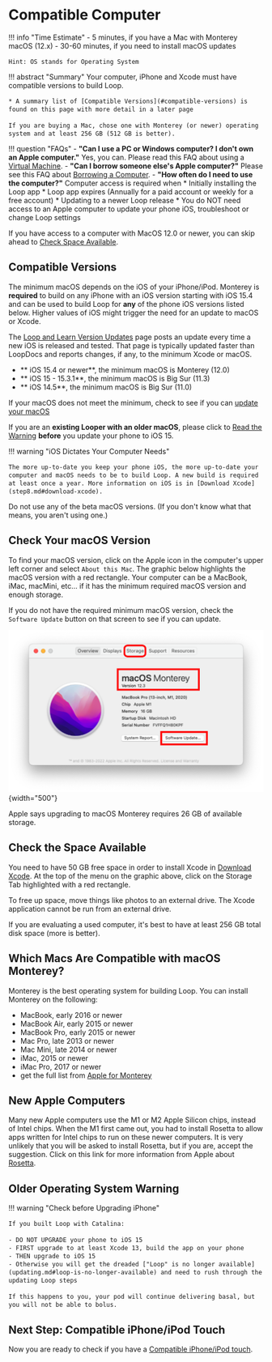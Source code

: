 # Compatible Computer

!!! info "Time Estimate"
    - 5 minutes, if you have a Mac with Monterey macOS (12.x)
    - 30-60 minutes, if you need to install macOS updates

    Hint: OS stands for Operating System

!!! abstract "Summary"
    Your computer, iPhone and Xcode must have compatible versions to build Loop.

    * A summary list of [Compatible Versions](#compatible-versions) is found on this page with more detail in a later page

	If you are buying a Mac, chose one with Monterey (or newer) operating system and at least 256 GB (512 GB is better).


!!! question "FAQs"
    - **"Can I use a PC or Windows computer? I don't own an Apple computer."** Yes, you can. Please read this FAQ about using a [Virtual Machine](../faqs/FAQs.md#can-i-use-a-pc-or-windows-computer-to-build).
    - **"Can I borrow someone else's Apple computer?"** Please see this FAQ about [Borrowing a Computer](../faqs/FAQs.md#do-i-need-to-own-my-own-apple-computer).
    - **"How often do I need to use the computer?"** Computer access is required when
        * Initially installing the Loop app
        * Loop app expires (Annually for a paid account or weekly for a free account)
        * Updating to a newer Loop release
        * You do NOT need access to an Apple computer to update your phone iOS, troubleshoot or change Loop settings


If you have access to a computer with MacOS 12.0 or newer, you can skip ahead to [Check Space Available](#check-the-space-available).

## Compatible Versions

The minimum macOS depends on the iOS of your iPhone/iPod.  Monterey is **required** to build on any iPhone with an iOS version starting with iOS 15.4 and can be used to build Loop for **any** of the phone iOS versions listed below. Higher values of iOS might trigger the need for an update to macOS or Xcode. 

The [Loop and Learn Version Updates](https://www.loopandlearn.org/version-updates) page posts an update every time a new iOS is released and tested. That page is typically updated faster than LoopDocs and reports changes, if any, to the minimum Xcode or macOS.

* ** iOS 15.4 or newer**, the minimum macOS is Monterey (12.0)
* ** iOS 15 - 15.3.1**, the minimum macOS is Big Sur (11.3)
* ** iOS 14.5**, the minimum macOS is Big Sur (11.0)

If your macOS does not meet the minimum, check to see if you can [update your macOS](#check-your-macos-version)

If you are an **existing Looper with an older macOS**, please click to [Read the Warning](#older-operating-system-warning) **before** you update your phone to iOS 15.


!!! warning "iOS Dictates Your Computer Needs"

    The more up-to-date you keep your phone iOS, the more up-to-date your computer and macOS needs to be to build Loop. A new build is required at least once a year. More information on iOS is in [Download Xcode](step8.md#download-xcode).

Do not use any of the beta macOS versions. (If you don't know what that means, you aren't using one.)

## Check Your macOS Version

To find your macOS version, click on the Apple icon in the computer's upper left corner and select `About this Mac`. The graphic below highlights the macOS version with a red rectangle. Your computer can be a MacBook, iMac, macMini, etc... if it has the minimum required macOS version and enough storage.

If you do not have the required minimum macOS version, check the `Software Update` button on that screen to see if you can update.

![image showing macOS and system details](img/macos-12.svg){width="500"}

Apple says upgrading to macOS Monterey requires 26 GB of available storage.

## Check the Space Available

You need to have 50 GB free space in order to install Xcode in [Download Xcode](step8.md). At the top of the menu on the graphic above, click on the Storage Tab highlighted with a red rectangle.

 To free up space, move things like photos to an external drive. The Xcode application cannot be run from an external drive.

If you are evaluating a used computer, it's best to have at least 256 GB total disk space (more is better).

## Which Macs Are Compatible with macOS Monterey?

Monterey is the best operating system for building Loop. You can install Monterey on the following:

* MacBook, early 2016 or newer
* MacBook Air, early 2015 or newer
* MacBook Pro, early 2015 or newer
* Mac Pro, late 2013 or newer
* Mac Mini, late 2014 or newer
* iMac, 2015 or newer
* iMac Pro, 2017 or newer
* get the full list from [Apple for Monterey](https://support.apple.com/en-us/HT212551)

## New Apple Computers

Many new Apple computers use the M1 or M2 Apple Silicon chips, instead of Intel chips. When the M1 first came out, you had to install Rosetta to allow apps written for Intel chips to run on these newer computers. It is very unlikely that you will be asked to install Rosetta, but if you are, accept the suggestion.  Click on this link for more information from Apple about [Rosetta](https://support.apple.com/en-in/HT211861).


## Older Operating System Warning

!!! warning "Check before Upgrading iPhone"

    If you built Loop with Catalina:
    
    - DO NOT UPGRADE your phone to iOS 15
    - FIRST upgrade to at least Xcode 13, build the app on your phone
    - THEN upgrade to iOS 15
    - Otherwise you will get the dreaded ["Loop" is no longer available](updating.md#loop-is-no-longer-available) and need to rush through the updating Loop steps
    
    If this happens to you, your pod will continue delivering basal, but you will not be able to bolus.


## Next Step: Compatible iPhone/iPod Touch

Now you are ready to check if you have a [Compatible iPhone/iPod touch](step2.md).

